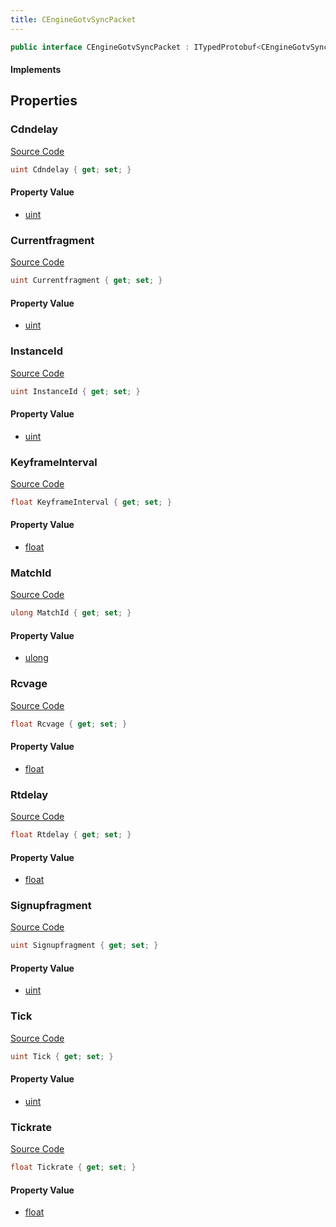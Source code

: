```yaml
---
title: CEngineGotvSyncPacket
---
```


```csharp
public interface CEngineGotvSyncPacket : ITypedProtobuf<CEngineGotvSyncPacket>, INativeHandle
```

#### Implements

## Properties

### Cdndelay

[Source Code](https://github.com/swiftly-solution/swiftlys2/blob/main/managed/src/SwiftlyS2.Generated/Protobufs/Interfaces/CEngineGotvSyncPacket.cs#L40)

```csharp
uint Cdndelay { get; set; }
```

#### Property Value

- [uint](https://learn.microsoft.com/dotnet/api/system.uint32)

### Currentfragment

[Source Code](https://github.com/swiftly-solution/swiftlys2/blob/main/managed/src/SwiftlyS2.Generated/Protobufs/Interfaces/CEngineGotvSyncPacket.cs#L22)

```csharp
uint Currentfragment { get; set; }
```

#### Property Value

- [uint](https://learn.microsoft.com/dotnet/api/system.uint32)

### InstanceId

[Source Code](https://github.com/swiftly-solution/swiftlys2/blob/main/managed/src/SwiftlyS2.Generated/Protobufs/Interfaces/CEngineGotvSyncPacket.cs#L16)

```csharp
uint InstanceId { get; set; }
```

#### Property Value

- [uint](https://learn.microsoft.com/dotnet/api/system.uint32)

### KeyframeInterval

[Source Code](https://github.com/swiftly-solution/swiftlys2/blob/main/managed/src/SwiftlyS2.Generated/Protobufs/Interfaces/CEngineGotvSyncPacket.cs#L37)

```csharp
float KeyframeInterval { get; set; }
```

#### Property Value

- [float](https://learn.microsoft.com/dotnet/api/system.single)

### MatchId

[Source Code](https://github.com/swiftly-solution/swiftlys2/blob/main/managed/src/SwiftlyS2.Generated/Protobufs/Interfaces/CEngineGotvSyncPacket.cs#L13)

```csharp
ulong MatchId { get; set; }
```

#### Property Value

- [ulong](https://learn.microsoft.com/dotnet/api/system.uint64)

### Rcvage

[Source Code](https://github.com/swiftly-solution/swiftlys2/blob/main/managed/src/SwiftlyS2.Generated/Protobufs/Interfaces/CEngineGotvSyncPacket.cs#L34)

```csharp
float Rcvage { get; set; }
```

#### Property Value

- [float](https://learn.microsoft.com/dotnet/api/system.single)

### Rtdelay

[Source Code](https://github.com/swiftly-solution/swiftlys2/blob/main/managed/src/SwiftlyS2.Generated/Protobufs/Interfaces/CEngineGotvSyncPacket.cs#L31)

```csharp
float Rtdelay { get; set; }
```

#### Property Value

- [float](https://learn.microsoft.com/dotnet/api/system.single)

### Signupfragment

[Source Code](https://github.com/swiftly-solution/swiftlys2/blob/main/managed/src/SwiftlyS2.Generated/Protobufs/Interfaces/CEngineGotvSyncPacket.cs#L19)

```csharp
uint Signupfragment { get; set; }
```

#### Property Value

- [uint](https://learn.microsoft.com/dotnet/api/system.uint32)

### Tick

[Source Code](https://github.com/swiftly-solution/swiftlys2/blob/main/managed/src/SwiftlyS2.Generated/Protobufs/Interfaces/CEngineGotvSyncPacket.cs#L28)

```csharp
uint Tick { get; set; }
```

#### Property Value

- [uint](https://learn.microsoft.com/dotnet/api/system.uint32)

### Tickrate

[Source Code](https://github.com/swiftly-solution/swiftlys2/blob/main/managed/src/SwiftlyS2.Generated/Protobufs/Interfaces/CEngineGotvSyncPacket.cs#L25)

```csharp
float Tickrate { get; set; }
```

#### Property Value

- [float](https://learn.microsoft.com/dotnet/api/system.single)

